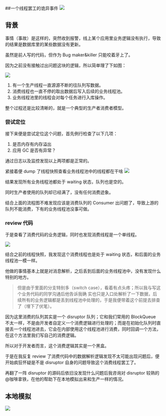 ##一个线程罢工的诡异事件
![](https://i.loli.net/2019/07/19/5d313f4a3a31f18582.jpg)
## 背景
事情（事故）是这样的，突然收到报警，线上某个应用里业务逻辑没有执行，导致的结果是数据库里的某些数据没有更新。

虽然是前人写的代码，但作为 Bug maker&killer 只能咬着牙上了。

因为之前没有接触过出问题这块的逻辑，所以简单理了下如图：

![](https://i.loli.net/2019/07/19/5d313f4c9d69456679.jpg)
1. 有一个生产线程一直源源不断的往队列写数据。
2. 消费线程也一直不停的取出数据后写入后续的业务线程池。
3. 业务线程池里的线程会对每个任务进行入库操作。

整个过程还是比较清晰的，就是一个典型的生产者消费者模型。

### 尝试定位
接下来便是尝试定位这个问题，首先例行检查了以下几项：
1. 是否内存有内存溢出
2. 应用 GC 是否有异常？

通过日志以及监控发现以上两项都是正常的。

紧接着便 dump 了线程快照查看业务线程池中的线程都在干啥
![](https://i.loli.net/2019/07/19/5d313f4f2a5fc61091.jpg)

结果发现所有业务线程池都处于 waiting 状态，队列也是空的。

同时生产者使用的队列却已经满了，没有任何消费迹象。

结合上面的流程图不难发现应该是消费队列的 Consumer 出问题了，导致上游的队列不能消费，下有的业务线程池没事可做。

### review 代码
于是查看了消费代码的业务逻辑，同时也发现消费线程是一个单线程。

![](https://i.loli.net/2019/07/19/5d313f5162ec253903.jpg)

结合之前的线程快照，我发现这个消费线程也是处于 waiting 状态，和后面的业务线程池一模一样。

他做的事情基本上就是对消息解析，之后丢到后面的业务线程池中，没有发现什么特别的地方。
> 但是由于里面的分支特别多（switch case），看着有点头疼；所以我与写这个业务代码的同学沟通后他告诉我确
实也只是入口处解析了一下数据，后续所有的业务逻辑都是丢到线程池中处理的，于是我便带着这个前提去排查了（埋下了伏笔）。

因为这里消费的队列其实是一个 disruptor 队列；它和我们常用的 BlockQueue 不太一样，不是由开发者自定义一个消费逻辑进行处理的；而是在初始化队列时直接丢一个线程池进去，它会在内部使用这个线程池进行消费，同时回调一个方法，在这个方法里我们写自己的消费逻辑。

所以对于开发者而言，这个消费逻辑其实是一个黑盒。

于是在我反复 review 了消费代码中的数据解析逻辑发现不太可能出现问题后，便开始疯狂怀疑是不是 disruptor 自身的问题导致这个消费线程罢工了。

再翻了一阵 disruptor 的源码后依旧没发现什么问题后我咨询对 disruptor 较熟的@咖啡拿铁，在他的帮助下在本地模拟出来和生产一样的情况。

## 本地模拟
![](https://i.loli.net/2019/07/19/5d313f52c634323563.jpg)
